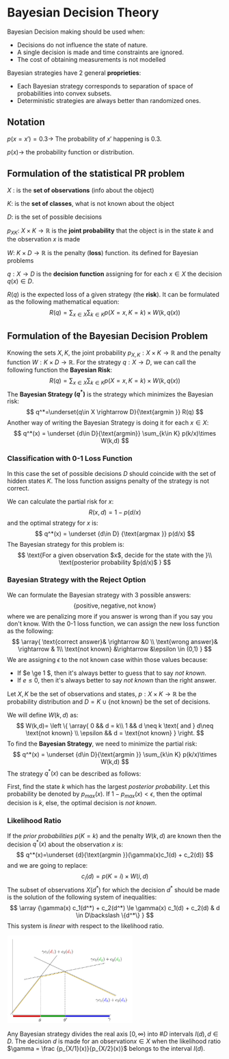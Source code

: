 # Bayesian Decision Theory

Bayesian Decision making should be used when:

- Decisions do not influence the state of nature.
- A single decision is made and time constraints are ignored.
- The cost of obtaining measurements is not modelled

Bayesian strategies have 2 general **proprieties**:

- Each Bayesian strategy corresponds to separation of space of probabilities into convex subsets.
- Deterministic strategies are always better than randomized ones.

## Notation

$p(x = x') = 0.3 \rightarrow$ The probability of $x'$ happening is 0.3.

$p(x) \rightarrow$  the probability function or distribution.



## Formulation of the statistical PR problem

$X$ : is the **set of observations** (info about the object)

$K$: is the **set of classes**, what is not known about the object

$D$: is the set of possible decisions

$p_{XK}$: $X\times K \rightarrow \mathbb R$ is the **joint probability** that the object is in the state $k$ and the observation $x$ is made

$W$: $K \times D \rightarrow \mathbb R$ is the penalty (**loss**) function. its defined for Bayesian problems

$q: X \rightarrow D$ is the **decision function** assigning for for each $x \in X$ the decision $q(x) \in D$.

$R(q)$ is the expected loss of a given strategy (the **risk**). It can be formulated as the following mathematical equation:
$$
R(q)=\sum_{x \in X}\sum_{k\in K} p(X = x, K = k) \times W(k,q(x))
$$

## Formulation of the Bayesian Decision Problem

Knowing the sets $X,K$, the joint probability $p_{X,K}:X\times K \rightarrow \mathbb R$ and the penalty function $W:K\times D \rightarrow \mathbb R$. For the strategy $q:X \rightarrow D$, we can call the following function the **Bayesian Risk**:
$$
R(q)=\sum_{x \in X}\sum_{k\in K} p(X = x, K = k) \times W(k,q(x))
$$
The **Bayesian Strategy $(q^*)$** is the strategy which minimizes the Bayesian risk:
$$
q^*=\underset{q\in X \rightarrow D}{\text{argmin  }} R(q)
$$
Another way of writing the Bayesian Strategy is doing it for each $x\in X$:
$$
q^*(x) = \underset {d\in D}{\text{argmin}} \sum_{k\in K} p(k/x)\times W(k,d)
$$

### Classification with 0-1 Loss Function

In this case the set of possible decisions $D$ should coincide with the set of hidden states $K$. The loss function assigns penalty of the strategy is not correct.

We can calculate the partial risk for $x$:
$$
R(x,d) = 1 - p(d/x)
$$
and the optimal strategy for $x$ is:
$$
q^*(x) = \underset {d\in D} {\text{argmax }} p(d/x)
$$
The Bayesian strategy for this problem is:
$$
\text{For a given observation $x$, decide for the state with the }\\ \text{posterior probability $p(d/x)$ }
$$

### Bayesian Strategy with the Reject Option

We can formulate the Bayesian strategy with 3 possible answers:
$$
\{\text{positive},\text{negative},\text{not know}\}
$$
where we are penalizing more if you answer is wrong than if you say you don't know. With the 0-1 loss function, we can assign the new loss function as the following:
$$
\array{
	\text{correct answer}& \rightarrow &0 \\
	\text{wrong answer}& \rightarrow & 1\\
	\text{not known} &\rightarrow &\epsilon \in (0,1)
}
$$
We are assigning $\epsilon$ to the not known case within those values because:

- If $e \ge 1 $, then it's always better to guess that to say *not known*.
- If $e\le 0$, then it's always better to say *not known* than the right answer.

Let $X,K$ be the set of observations and states, $p:X\times K \rightarrow \mathbb R$ be the probability distribution and $D = K \cup \{\text{not known}\}$ be the set of decisions.

We will define $W(k,d)$ as:
$$
W(k,d)=
\left \{
\array{
		0 && d = k\\
		1 && d \neq k \text{ and } d\neq \text{not known} \\
        \epsilon && d = \text{not known}
}
\right.
$$
 To find the **Bayesian Strategy**, we need to minimize the partial risk:
$$
q^*(x) = \underset {d\in D}{\text{argmin }} \sum_{k\in K} p(k/x)\times W(k,d)
$$
The strategy $q^*(x)$ can be described as follows:

First, find the state $k$ which has the largest *posterior probability*. Let this probability be denoted by $p_{max}(x)$. If $1-p_{max}(x) < \epsilon$, then the optimal decision is $k$, else, the optimal decision is  *not known*.

### Likelihood Ratio

If the *prior probabilities* $p(K=k)$ and the penalty $W(k,d)$ are known then the decision $q^*(x)$ about the observation $x$ is:
$$
q^*(x)=\underset {d}{\text{argmin }}(\gamma(x)c_1(d) + c_2(d))
$$
and we are going to replace:
$$
c_i(d) = p(K=i) \times W(i,d)
$$
The subset of observations $X(d^*)$ for which the decision $d^*$ should be made is the solution of the following system of inequalities:
$$
\array {\gamma(x) c_1(d^*) + c_2(d^*) \le \gamma(x) c_1(d) + c_2(d) & d \in D\backslash \{d^*\} }
$$
This system is *linear* with respect to the likelihood ratio. 

<img src="Resources/01/image-20201007182634733.png" alt="image-20201007182634733" style="zoom:33%;" />

Any Bayesian strategy divides the real axis $[0,\infty)$ into $\#D$ intervals $I(d), d\in D$. The decision $d$ is made for an observation$x\in X$ when the likelihood ratio $\gamma = \frac {p_{X/1}(x)}{p_{X/2}(x)}$  belongs to the interval $I(d)$.